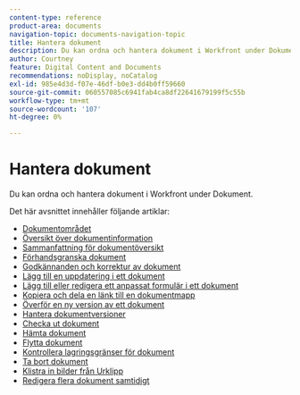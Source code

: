 ```yaml
---
content-type: reference
product-area: documents
navigation-topic: documents-navigation-topic
title: Hantera dokument
description: Du kan ordna och hantera dokument i Workfront under Dokument.
author: Courtney
feature: Digital Content and Documents
recommendations: noDisplay, noCatalog
exl-id: 985e4d3d-f07e-46df-b0e3-dd4b0ff59660
source-git-commit: 060557085c6941fab4ca8df22641679199f5c55b
workflow-type: tm+mt
source-wordcount: '107'
ht-degree: 0%

---
```


# Hantera dokument

Du kan ordna och hantera dokument i Workfront under Dokument.

Det här avsnittet innehåller följande artiklar: &#x200B;

* [Dokumentområdet](../../documents/managing-documents/documents-area.md)
* [Översikt över dokumentinformation](../../documents/managing-documents/document-details-overview.md)
* [Sammanfattning för dokumentöversikt](../../documents/managing-documents/summary-for-documents.md)
* [Förhandsgranska dokument](../../documents/managing-documents/preview-documents.md)
* [Godkännanden och korrektur av dokument](../../documents/managing-documents/document-approvals-and-proofing.md)
* [Lägg till en uppdatering i ett dokument](../../documents/managing-documents/add-update-documents.md)
* [Lägg till eller redigera ett anpassat formulär i ett dokument](../../documents/managing-documents/add-custom-form-documents.md)
* [Kopiera och dela en länk till en dokumentmapp](/help/quicksilver/documents/managing-documents/copy-a-doc-folder-url.md)
* [Överför en ny version av ett dokument](../../documents/managing-documents/upload-new-document-version.md)
* [Hantera dokumentversioner](../../documents/managing-documents/manage-document-versions.md)
* [Checka ut dokument](../../documents/managing-documents/check-out-documents.md)
* [Hämta dokument](../../documents/managing-documents/download-documents.md)
* [Flytta dokument](../../documents/managing-documents/move-documents.md)
* [Kontrollera lagringsgränser för dokument](../../documents/managing-documents/check-document-storage.md)
* [Ta bort dokument](../../documents/managing-documents/delete-documents.md)
* [Klistra in bilder från Urklipp](../../documents/managing-documents/paste-image-clipboard.md)
* [Redigera flera dokument samtidigt](/help/quicksilver/documents/managing-documents/bulk-edit-documents.md)
